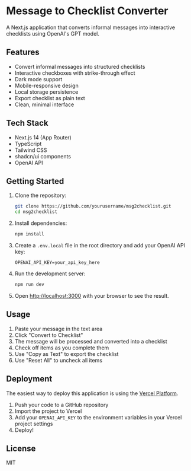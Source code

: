 # Message to Checklist Converter

A Next.js application that converts informal messages into interactive checklists using OpenAI's GPT model.

## Features

- Convert informal messages into structured checklists
- Interactive checkboxes with strike-through effect
- Dark mode support
- Mobile-responsive design
- Local storage persistence
- Export checklist as plain text
- Clean, minimal interface

## Tech Stack

- Next.js 14 (App Router)
- TypeScript
- Tailwind CSS
- shadcn/ui components
- OpenAI API

## Getting Started

1. Clone the repository:
   ```bash
   git clone https://github.com/yourusername/msg2checklist.git
   cd msg2checklist
   ```

2. Install dependencies:
   ```bash
   npm install
   ```

3. Create a `.env.local` file in the root directory and add your OpenAI API key:
   ```
   OPENAI_API_KEY=your_api_key_here
   ```

4. Run the development server:
   ```bash
   npm run dev
   ```

5. Open [http://localhost:3000](http://localhost:3000) with your browser to see the result.

## Usage

1. Paste your message in the text area
2. Click "Convert to Checklist"
3. The message will be processed and converted into a checklist
4. Check off items as you complete them
5. Use "Copy as Text" to export the checklist
6. Use "Reset All" to uncheck all items

## Deployment

The easiest way to deploy this application is using the [Vercel Platform](https://vercel.com/new).

1. Push your code to a GitHub repository
2. Import the project to Vercel
3. Add your `OPENAI_API_KEY` to the environment variables in your Vercel project settings
4. Deploy!

## License

MIT
